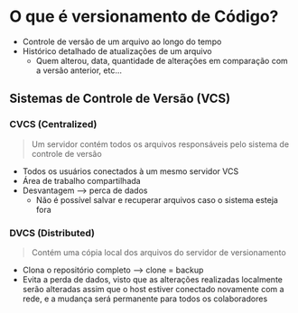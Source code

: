 # O que é versionamento de Código?
- Controle de versão de um arquivo ao longo do tempo 
- Histórico detalhado de atualizações de um arquivo
	- Quem alterou, data, quantidade de alterações em comparação com a versão anterior, etc...

## Sistemas de Controle de Versão (VCS)
### CVCS (Centralized)
> Um servidor contém todos os arquivos responsáveis pelo sistema de controle de versão

- Todos os usuários conectados à um mesmo servidor VCS
- Área de trabalho compartilhada
- Desvantagem --> perca de dados
	- Não é possível salvar e recuperar arquivos caso o sistema esteja fora

### DVCS (Distributed)
> Contém uma cópia local dos arquivos do servidor de versionamento

- Clona o repositório completo --> clone = backup
- Evita a perda de dados, visto que as alterações realizadas localmente serão alteradas assim que o host estiver conectado novamente com a rede, e a mudança será permanente para todos os colaboradores
